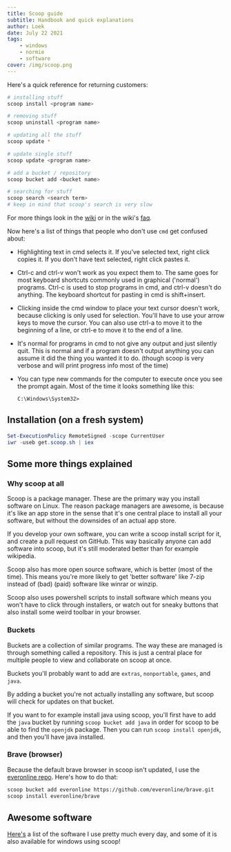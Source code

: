 ```yaml
---
title: Scoop guide
subtitle: Handbook and quick explanations
author: Loek
date: July 22 2021
tags:
    - windows
    - normie
    - software
cover: /img/scoop.png
---
```


Here's a quick reference for returning customers:

```bash
# installing stuff
scoop install <program name>

# removing stuff
scoop uninstall <program name>

# updating all the stuff
scoop update *

# update single stuff
scoop update <program name>

# add a bucket / repository
scoop bucket add <bucket name>

# searching for stuff
scoop search <search term>
# keep in mind that scoop's search is very slow
```

For more things look in the [wiki](https://github.com/lukesampson/scoop/wiki)
or in the wiki's [faq](https://github.com/lukesampson/scoop/wiki/FAQ).

Now here's a list of things that people who don't use `cmd` get confused about:

- Highlighting text in cmd selects it. If you've selected text, right click
	copies it. If you don't have text selected, right click pastes it.
- Ctrl-c and ctrl-v won't work as you expect them to. The same goes for most
	keyboard shortcuts commonly used in graphical ('normal') programs. Ctrl-c is
	used to stop programs in cmd, and ctrl-v doesn't do anything. The keyboard
	shortcut for pasting in cmd is shift+insert.
- Clicking inside the cmd window to place your text cursor doesn't work,
	because clicking is only used for selection. You'll have to use your arrow
	keys to move the cursor. You can also use ctrl-a to move it to the beginning
	of a line, or ctrl-e to move it to the end of a line.
- It's normal for programs in cmd to not give any output and just silently
	quit. This is normal and if a program doesn't output anything you can assume
	it did the thing you wanted it to do. (though scoop is very verbose and will
	print progress info most of the time)
- You can type new commands for the computer to execute once you see the prompt
	again. Most of the time it looks something like this:
  
  ```
  C:\Windows\System32> 
	```

## Installation (on a fresh system)

```powershell
Set-ExecutionPolicy RemoteSigned -scope CurrentUser
iwr -useb get.scoop.sh | iex
```

## Some more things explained

### Why scoop at all

Scoop is a package manager. These are the primary way you install software on
Linux. The reason package managers are awesome, is because it's like an app
store in the sense that it's one central place to install all your software,
but without the downsides of an actual app store.

If you develop your own software, you can write a scoop install script for it,
and create a pull request on GitHub. This way basically anyone can add software
into scoop, but it's still moderated better than for example wikipedia.

Scoop also has more open source software, which is better (most of the time).
This means you're more likely to get 'better software' like 7-zip instead of
(bad) (paid) software like winrar or winzip.

Scoop also uses powershell scripts to install software which means you won't
have to click through installers, or watch out for sneaky buttons that also
install some weird toolbar in your browser.

### Buckets

Buckets are a collection of similar programs. The way these are managed is
through something called a repository. This is just a central place for
multiple people to view and collaborate on scoop at once.

Buckets you'll probably want to add are `extras`, `nonportable`, `games`, and
`java`.

By adding a bucket you're not actually installing any software, but scoop will
check for updates on that bucket.

If you want to for example install java using scoop, you'll first have to add
the `java` bucket by running `scoop bucket add java` in order for scoop to be
able to find the `openjdk` package. Then you can run `scoop install openjdk`,
and then you'll have java installed.

### Brave (browser)

Because the default brave browser in scoop isn't updated, I use the [everonline
repo](https://github.com/everonline/brave). Here's how to do that:

```bash
scoop bucket add everonline https://github.com/everonline/brave.git
scoop install everonline/brave
```

## Awesome software

[Here's](/post/software#pc-software) a list of the software I use pretty much every day,
and some of it is also available for windows using scoop!
